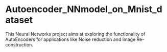 # Autoencoder_NNmodel_on_Mnist_dataset
This Neural Networks project aims at exploring the functionality of AutoEncoders for applications like Noise reduction and Image Re-construction.
